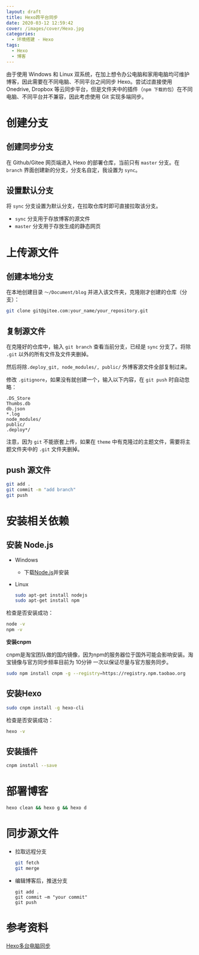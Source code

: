 ```yaml
---
layout: draft
title: Hexo跨平台同步
date: 2020-03-12 12:59:42
cover: /images/cover/Hexo.jpg
categories:
  - 环境搭建 - Hexo
tags:
  - Hexo
  - 博客
---
```


由于使用 Windows 和 Linux 双系统，在加上想令办公电脑和家用电脑均可维护博客，因此需要在不同电脑、不同平台之间同步 Hexo。尝试过直接使用 Onedrive, Dropbox 等云同步平台，但是文件夹中的插件（`npm 下载的包`）在不同电脑、不同平台并不兼容，因此考虑使用 Git 实现多端同步。

# 创建分支

## 创建同步分支

在 Github/Gitee 网页端进入 Hexo 的部署仓库，当前只有 `master` 分支。在 `branch` 界面创建新的分支，分支名自定，我设置为 `sync`。

## 设置默认分支

将 `sync` 分支设置为默认分支，在拉取仓库时即可直接拉取该分支。
- `sync` 分支用于存放博客的源文件
- `master` 分支用于存放生成的静态网页

# 上传源文件

## 创建本地分支

在本地创建目录 `～/Document/blog` 并进入该文件夹，克隆刚才创建的仓库（分支）：

```bash
git clone git@gitee.com:your_name/your_repository.git
```

## 复制源文件

在克隆好的仓库中，输入 `git branch` 查看当前分支，已经是 `sync` 分支了。将除 `.git` 以外的所有文件及文件夹删掉。

然后将除`.deploy_git, node_modules/, public/` 外博客源文件全部复制过来。

修改 `.gitignore`，如果没有就创建一个，输入以下内容，在 `git push` 时自动忽略：

```
.DS_Store
Thumbs.db
db.json
*.log
node_modules/
public/
.deploy*/
```

注意，因为 `git` 不能嵌套上传，如果在 `theme` 中有克隆过的主题文件，需要将主题文件夹中的 `.git` 文件夹删掉。

## push 源文件

```bash
git add .
git commit -m "add branch"
git push
```

# 安装相关依赖

## 安装 Node.js

* Windows

  * 下载[Node.js](https://nodejs.org/en/)并安装

* Linux

  ```bash
  sudo apt-get install nodejs
  sudo apt-get install npm
  ```

检查是否安装成功：

```bash
node -v
npm -v
```

**安装cnpm**

cnpm是淘宝团队做的国内镜像，因为npm的服务器位于国外可能会影响安装。淘宝镜像与官方同步频率目前为 10分钟 一次以保证尽量与官方服务同步。

```bash
sudo npm install cnpm -g --registry=https://registry.npm.taobao.org
```
## 安装Hexo

```bash
sudo cnpm install -g hexo-cli
```

检查是否安装成功：

```bash
hexo -v
```

## 安装插件

```bash
cnpm install --save

```

# 部署博客

```bash
hexo clean && hexo g && hexo d
```

# 同步源文件

- 拉取远程分支

    ```bash
    git fetch
    git merge
    ```

- 编辑博客后，推送分支

    ```
    git add .
    git commit –m "your commit"
    git push 
    ```

# 参考资料

[Hexo多台电脑同步](https://www.cnblogs.com/shuofxz/p/11736825.html)